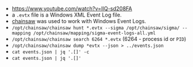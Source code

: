 - https://www.youtube.com/watch?v=lIQ-sd208FA
- a `.evtx` file is a Windows XML Event Log file. 
- [chainsaw](https://github.com/WithSecureLabs/chainsaw) was used to work with Windows Event Logs.
- `/opt/chainsaw/chainsaw hunt *.evtx --sigma /opt/chainsaw/sigma/ --mapping /opt/chainsaw/mapping/sigma-event-logs-all.yml`
- `/opt/chainsaw/chainsaw search 6264 *.evtx` (6264 - process id or `PID`)
- `/opt/chainsaw/chainsaw dump *evtx --json > ../events.json`
- `cat events.json | jq '.[]' -c`
- `cat events.json | jq '.[]'`